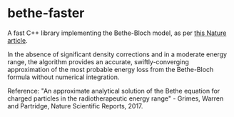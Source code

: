 # bethe-faster

A fast C++ library implementing the Bethe-Bloch model, as per [this Nature article](https://www.nature.com/articles/s41598-017-10554-0).

In the absence of significant density corrections and in a moderate energy range, the algorithm provides an accurate, swiftly-converging approximation of the most probable energy loss from the Bethe-Bloch formula without numerical integration.

Reference: "An approximate analytical solution of the Bethe equation for charged particles in the radiotherapeutic energy range" - Grimes, Warren and Partridge, Nature Scientific Reports, 2017.
